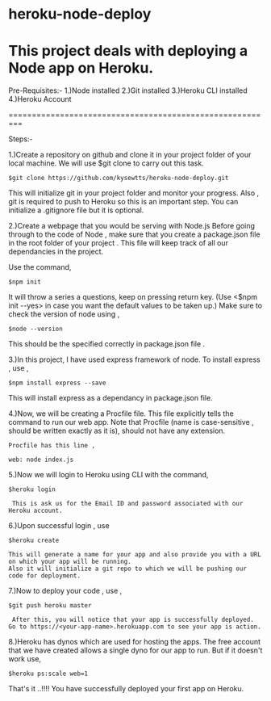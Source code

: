 # heroku-node-deploy

This project deals with deploying a Node app on Heroku.
==========================================================

Pre-Requisites:-
1.)Node installed 
2.)Git installed
3.)Heroku CLI installed
4.)Heroku Account

=========================================================

Steps:-

1.)Create a repository on github and clone it in your project folder of your local machine. We will use $git clone <url> to carry out   this task.
   
    $git clone https://github.com/kysewtts/heroku-node-deploy.git
   
   This will initialize git in your project folder and monitor your progress. Also , git is required to push to Heroku so this is an    important step.
   You can initialize a .gitignore file but it is optional.

2.)Create a webpage that you would be serving with Node.js
   Before going through to the code of Node , make sure that you create a package.json file in the root folder of your project . This file will keep track of all our dependancies in the project. 
   
   Use the command,
   
    $npm init 
   
   It will throw a series a questions, keep on pressing return key. (Use <$npm init --yes> in case you want the default values to be    taken up.)
   Make sure to check the version of node using , 
   
    $node --version
   
   This should be the specified correctly in package.json file .
   
 3.)In this project, I have used express framework of node. To install express , use , 
 
    $npm install express --save
    
  This will install express as a dependancy in package.json file.
  
  
  4.)Now, we will be creating a Procfile file. This file explicitly tells the command to run our web app.
     Note that Procfile (name is case-sensitive , should be written exactly as it is), should not have any extension.
     
    Procfile has this line ,
    
    web: node index.js


  5.)Now we will login to Heroku using CLI with the command,

    $heroku login
   
     This is ask us for the Email ID and password associated with our Heroku account.
     

  6.)Upon successful login , use 

    
    $heroku create 

    This will generate a name for your app and also provide you with a URL on which your app will be running.
    Also it will initialize a git repo to which we will be pushing our code for deployment.


  7.)Now to deploy your code , use ,

    $git push heroku master

     After this, you will notice that your app is successfully deployed. Go to https://<your-app-name>.herokuapp.com to see your app is action.


  8.)Heroku has dynos which are used for hosting the apps. The free account that we have created allows a single dyno for our app to run.
     But if it doesn't work use,

    $heroku ps:scale web=1


That's it ..!!!! You have successfully deployed your first app on Heroku.
    
   
     
     

